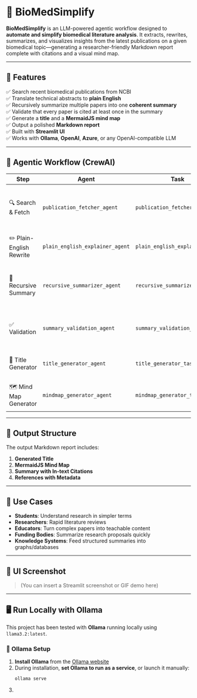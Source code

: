 # 🧬 BioMedSimplify

**BioMedSimplify** is an LLM-powered agentic workflow designed to **automate and simplify biomedical literature analysis**. It extracts, rewrites, summarizes, and visualizes insights from the latest publications on a given biomedical topic—generating a researcher-friendly Markdown report complete with citations and a visual mind map.

---

## 🌟 Features

✅ Search recent biomedical publications from NCBI  
✅ Translate technical abstracts to **plain English**  
✅ Recursively summarize multiple papers into one **coherent summary**  
✅ Validate that every paper is cited at least once in the summary  
✅ Generate a **title** and a **MermaidJS mind map**  
✅ Output a polished **Markdown report**  
✅ Built with **Streamlit UI**  
✅ Works with **Ollama**, **OpenAI**, **Azure**, or any OpenAI-compatible LLM  

---

## 🧪 Agentic Workflow (CrewAI)

| Step | Agent | Task | Description |
|------|-------|------|-------------|
| 🔍 Search & Fetch | `publication_fetcher_agent` | `publication_fetcher_task` | Query NCBI via BioPython Entrez for latest publications |
| ✏️ Plain-English Rewrite | `plain_english_explainer_agent` | `plain_english_explainer_task` | Rewrites abstracts into simple language |
| 🧬 Recursive Summary | `recursive_summarizer_agent` | `recursive_summarizer_task` | Builds a coherent summary using simplified abstracts |
| ✅ Validation | `summary_validation_agent` | `summary_validation_task` | Ensures coherence and that all papers are cited |
| 🧠 Title Generator | `title_generator_agent` | `title_generator_task` | Suggests the best possible title |
| 🗺️ Mind Map Generator | `mindmap_generator_agent` | `mindmap_generator_task` | Generates a MermaidJS mind map of concepts |

---

## 📄 Output Structure

The output Markdown report includes:

1. **Generated Title**
2. **MermaidJS Mind Map**
3. **Summary with In-text Citations**
4. **References with Metadata**

---

## 🧠 Use Cases

- **Students**: Understand research in simpler terms  
- **Researchers**: Rapid literature reviews  
- **Educators**: Turn complex papers into teachable content  
- **Funding Bodies**: Summarize research proposals quickly  
- **Knowledge Systems**: Feed structured summaries into graphs/databases  

---

## 📸 UI Screenshot

> (You can insert a Streamlit screenshot or GIF demo here)

---

## 🖥️ Run Locally with Ollama

This project has been tested with **Ollama** running locally using `llama3.2:latest`.

### 🔧 Ollama Setup

1. **Install Ollama** from the [Ollama website](https://ollama.com)
2. During installation, **set Ollama to run as a service**, or launch it manually:
   ```bash
   ollama serve
    ```
3. 